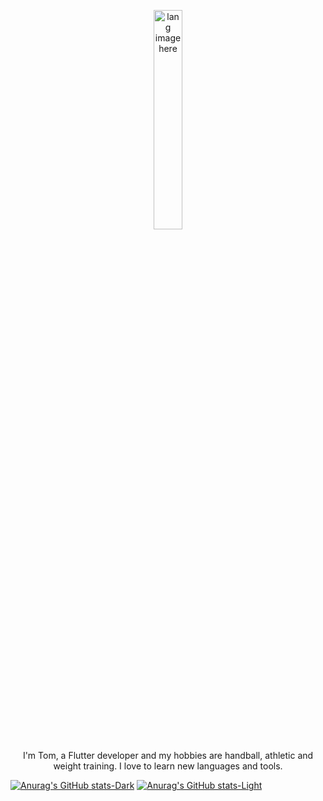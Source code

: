 <p align="center"><img width="30%" src="https://github.com/alansmathew/alansmathew/raw/master/lang.gif" alt="lang image here" />
</p>

<p align="center">
    I'm Tom, a Flutter developer and my hobbies are handball, athletic and weight training. I love to learn new languages and tools.
</p>

[![Anurag's GitHub stats-Dark](https://github-readme-stats.vercel.app/api?username=zTomz&show_icons=true&theme=dark#gh-dark-mode-only)](https://github.com/zTomz/github-readme-stats#gh-dark-mode-only)
[![Anurag's GitHub stats-Light](https://github-readme-stats.vercel.app/api?username=zTomz&show_icons=true&theme=default#gh-light-mode-only)](https://github.com/zTomz/github-readme-stats#gh-light-mode-only)
